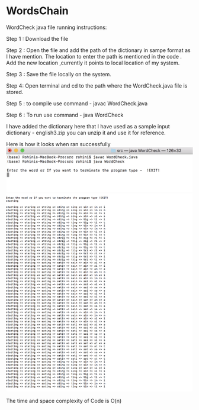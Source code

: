 # WordsChain
WordCheck java file running instructions: 

Step 1 : Download the file 

Step 2 : Open the file and add the path of the dictionary in sampe format as I have mention. The location to enter the path is mentioned in the code . Add the new location ,currently it points to local location of my system.

Step 3 : Save the file locally on the system.

Step 4: Open terminal and cd to the path where the WordCheck.java file is stored.

Step 5 : to compile use command -  javac WordCheck.java

Step 6 : To run use command - java WordCheck 

I have added the dictionary here that I have used as a sample input dictionary - english3.zip you can unzip it and use it for reference.

Here is how it looks when ran successfully 
![Code test](images/wordcheck2.png)
![Code test](images/wordcheck.png)

The time and space complexity of Code is O(n)
